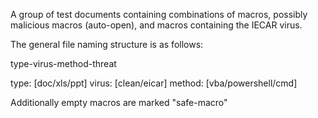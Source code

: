 A group of test documents containing combinations of macros, possibly malicious macros (auto-open), and macros containing the IECAR virus.



The general file naming structure is as follows:

type-virus-method-threat

type: [doc/xls/ppt]
virus: [clean/eicar]
method: [vba/powershell/cmd]

Additionally empty macros are marked "safe-macro"
